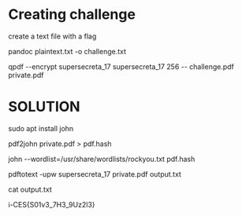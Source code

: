 # Creating challenge

create a text file with a flag

pandoc plaintext.txt -o challenge.txt

qpdf --encrypt supersecreta_17 supersecreta_17 256 -- challenge.pdf private.pdf

# SOLUTION
sudo apt install john 

pdf2john private.pdf > pdf.hash

john --wordlist=/usr/share/wordlists/rockyou.txt pdf.hash

pdftotext -upw supersecreta_17 private.pdf output.txt

cat output.txt

i-CES{S01v3_7H3_9Uz2l3}

